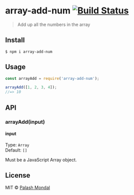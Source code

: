# array-add-num [![Build Status](https://travis-ci.org/palashmon/array-add-num.svg?branch=master)](https://travis-ci.org/palashmon/array-add-num)

> Add up all the numbers in the array

## Install

```
$ npm i array-add-num
```

## Usage

```js
const arrayAdd = require('array-add-num');

arrayAdd([1, 2, 3, 4]);
//=> 10
```

## API

### arrayAdd(input)

#### input

Type: `Array`<br>
Default: `[]`

Must be a JavaScript Array object.

## License

MIT © [Palash Mondal](https://github.com/palashmon)
